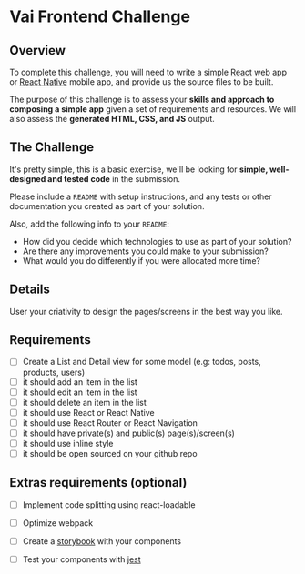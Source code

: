 # Vai Frontend Challenge

## Overview

To complete this challenge, you will need to write a simple [React](https://facebook.github.io/react/) web app or [React Native](https://facebook.github.io/react-native/) mobile app, and provide us the source files to be built.

The purpose of this challenge is to assess your **skills and approach to composing a simple app** given a set of requirements and resources.  We will also assess the **generated HTML, CSS, and JS** output.

## The Challenge

It's pretty simple, this is a basic exercise, we'll be looking for **simple, well-designed and tested code** in the submission.

Please include a `README` with setup instructions, and any tests or other documentation you created as part of your solution.

Also, add the following info to your `README`:

* How did you decide which technologies to use as part of your solution?
* Are there any improvements you could make to your submission?
* What would you do differently if you were allocated more time?

## Details

User your criativity to design the pages/screens in the best way you like.

## Requirements
- [ ] Create a List and Detail view for some model (e.g: todos, posts, products, users)
- [ ] it should add an item in the list
- [ ] it should edit an item in the list
- [ ] it should delete an item in the list
- [ ] it should use React or React Native
- [ ] it should use React Router or React Navigation
- [ ] it should have private(s) and public(s) page(s)/screen(s)
- [ ] it should use inline style
- [ ] it should be open sourced on your github repo

## Extras requirements (optional)
- [ ] Implement code splitting using react-loadable
- [ ] Optimize webpack
- [ ] Create a [storybook] with your components
- [ ] Test your components with [jest]


[storybook]: https://github.com/storybooks/storybook
[jest]: https://jest-everywhere.now.sh
